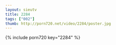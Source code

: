```yaml
--- 
layout: sieutv
title: 2284
tags: ["002"]
thumb: http://porn720.net/video/2284/poster.jpg
---
```

{% include porn720 key="2284" %} 
